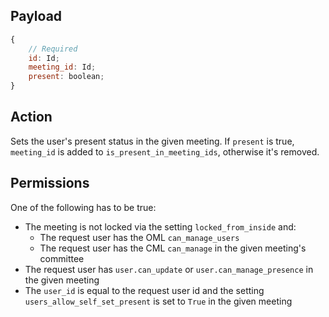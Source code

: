 ## Payload
```js
{
    // Required
    id: Id;
    meeting_id: Id;
    present: boolean;
}
```

## Action
Sets the user's present status in the given meeting. If `present` is true, `meeting_id` is added to `is_present_in_meeting_ids`, otherwise it's removed.

## Permissions

One of the following has to be true:
* The meeting is not locked via the setting `locked_from_inside` and:
   * The request user has the OML `can_manage_users`
   * The request user has the CML `can_manage` in the given meeting's committee
* The request user has `user.can_update` or `user.can_manage_presence` in the given meeting
* The `user_id` is equal to the request user id and the setting `users_allow_self_set_present` is set to `True` in the given meeting
